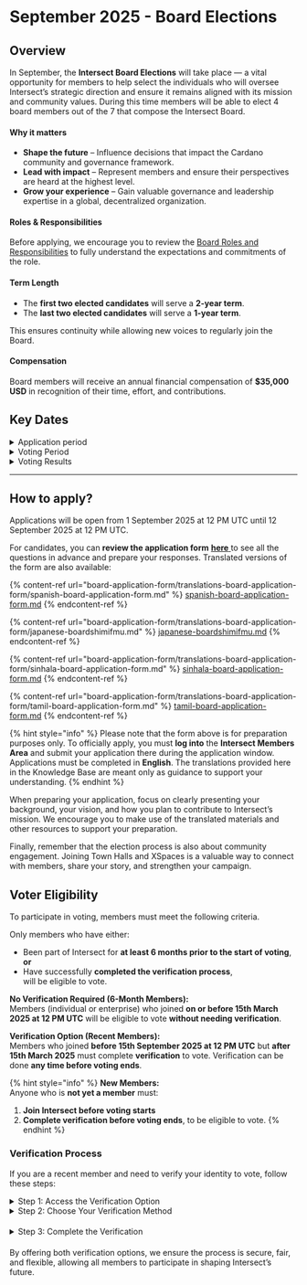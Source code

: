 # September 2025 - Board Elections

## Overview

In September, the **Intersect Board Elections** will take place — a vital opportunity for members to help select the individuals who will oversee Intersect’s strategic direction and ensure it remains aligned with its mission and community values. During this time members will be able to elect 4 board members out of the 7 that compose the Intersect Board.

#### Why it matters

* **Shape the future** – Influence decisions that impact the Cardano community and governance framework.
* **Lead with impact** – Represent members and ensure their perspectives are heard at the highest level.
* **Grow your experience** – Gain valuable governance and leadership expertise in a global, decentralized organization.

#### Roles & Responsibilities

Before applying, we encourage you to review the [Board Roles and Responsibilities](https://board.docs.intersectmbo.org/overview/intersect-board-members/board-member-role-responsibilities-and-expectations) to fully understand the expectations and commitments of the role.

#### Term Length

* The **first two elected candidates** will serve a **2-year term**.
* The **last two elected candidates** will serve a **1-year term**.

This ensures continuity while allowing new voices to regularly join the Board.

#### Compensation

Board members will receive an annual financial compensation of **$35,000 USD** in recognition of their time, effort, and contributions.



## Key Dates

<details>

<summary>Application period</summary>

Application period opens: **Sep 1st** at 12 PM UTC&#x20;

Application period closes: **Sep 12th** at 12 PM UT&#x43;**.**

</details>

<details>

<summary>Voting Period</summary>

Voting period opens: **15th of Sep** at 12 PM UTC &#x20;

Voting period closes: **26th of Sep** at 12 PM UTC.

[Check Voting eligibility](./#voter-eligibility)

</details>

<details>

<summary>Voting Results</summary>

The results will be published on **Sep 30**.

</details>

***

## How to apply?

Applications will be open from 1 September 2025 at 12 PM UTC until 12 September 2025 at 12 PM UTC.&#x20;

For candidates, you can **review the application form** [**here** ](board-application-form/) to see all the questions in advance and prepare your responses. Translated versions of the form are also available:

{% content-ref url="board-application-form/translations-board-application-form/spanish-board-application-form.md" %}
[spanish-board-application-form.md](board-application-form/translations-board-application-form/spanish-board-application-form.md)
{% endcontent-ref %}

{% content-ref url="board-application-form/translations-board-application-form/japanese-boardshimifmu.md" %}
[japanese-boardshimifmu.md](board-application-form/translations-board-application-form/japanese-boardshimifmu.md)
{% endcontent-ref %}

{% content-ref url="board-application-form/translations-board-application-form/sinhala-board-application-form.md" %}
[sinhala-board-application-form.md](board-application-form/translations-board-application-form/sinhala-board-application-form.md)
{% endcontent-ref %}

{% content-ref url="board-application-form/translations-board-application-form/tamil-board-application-form.md" %}
[tamil-board-application-form.md](board-application-form/translations-board-application-form/tamil-board-application-form.md)
{% endcontent-ref %}



{% hint style="info" %}
Please note that the form above is for preparation purposes only. To officially apply, you must **log into** the **Intersect Members Area** and submit your application there during the application window. Applications must be completed in **English**. The translations provided here in the Knowledge Base are meant only as guidance to support your understanding.
{% endhint %}

When preparing your application, focus on clearly presenting your background, your vision, and how you plan to contribute to Intersect’s mission. We encourage you to make use of the translated materials and other resources to support your preparation.

Finally, remember that the election process is also about community engagement. Joining Town Halls and XSpaces is a valuable way to connect with members, share your story, and strengthen your campaign.



## Voter Eligibility

To participate in voting, members must meet the following criteria.

Only members who have either:

* Been part of Intersect for **at least 6 months prior to the start of voting**, **or**
* Have successfully **completed the verification process**,\
  will be eligible to vote.

**No Verification Required (6-Month Members):**\
Members (individual or enterprise) who joined **on or before 15th March 2025 at 12 PM UTC** will be eligible to vote **without needing verification**.

**Verification Option (Recent Members):**\
Members who joined **before 15th September 2025 at 12 PM UTC** but **after 15th March 2025** must complete **verification** to vote. Verification can be done **any time before voting ends**.

{% hint style="info" %}
**New Members:**\
Anyone who is **not yet a member** must:

1. **Join Intersect before voting starts**
2. **Complete verification before voting ends**, to be eligible to vote.
{% endhint %}

### Verification Process&#x20;

If you are a recent member and need to verify your identity to vote, follow these steps:

<details>

<summary>Step 1: Access the Verification Option</summary>

* Log in to the **Intersect Members Area**.

- On your main dashboard, look for the **“Verify Identity”** option.

</details>



<details>

<summary>Step 2: Choose Your Verification Method</summary>

You have two options to confirm your identity:

1. **Standard ID Verification**
   * Use a government-issued ID to verify your identity through our trusted KYC provider, SumSub.
2. **Decentralized Identity Verification (DID)**
   * Verify your identity using our Decentralized Identity solution, powered by Socious, an Intersect enterprise member.
   * This method offers a privacy-first, decentralized alternative to traditional KYC, reflecting Intersect’s commitment to transparency, inclusivity, and user empowerment.

</details>

####

<details>

<summary>Step 3: Complete the Verification</summary>

* Follow the instructions for your chosen method.

- Once your identity is verified, you will be eligible to vote in the September 2025 board elections.

</details>

####

By offering both verification options, we ensure the process is secure, fair, and flexible, allowing all members to participate in shaping Intersect’s future.
